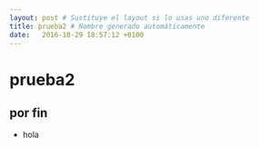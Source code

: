 ```yaml
---
layout: post # Sustituye el layout si lo usas uno diferente
title: prueba2 # Nombre generado automáticamente
date:   2016-10-29 18:57:12 +0100
---
```


# prueba2


## por fin
* hola

